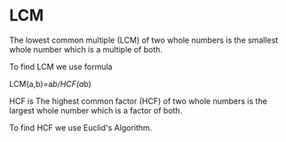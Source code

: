 # LCM

The lowest common multiple (LCM) of two whole numbers
is the smallest whole number which is a multiple of both.

To find LCM we use formula 

LCM(a,b)=a*b/HCF(a*b)

HCF is The highest common factor (HCF) of two whole numbers
is the largest whole number which is a factor of both.

To find HCF we use Euclid's Algorithm.
